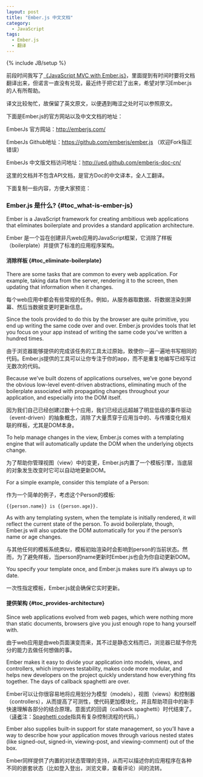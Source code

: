 ```yaml
---
layout: post
title: "Ember.js 中文文档"
category:
  - JavaScript
tags:
  - Ember.js
  - 翻译
---
```

{% include JB/setup %}

前段时间我写了[《JavaScript MVC with Ember.js》][1]，里面提到有时间时要将文档翻译出来，但诺言一直没有兑现，最近终于把它赶了出来，希望对学习Ember.js的人有所帮助。

译文比较匆忙，故保留了英文原文，以便遇到晦涩之处时可以参照原文。

下面是Ember.js的官方网站以及中文文档的地址：

EmberJs 官方网站：<http://emberjs.com/>

EmberJs Github地址：<https://github.com/emberjs/ember.js> （欢迎Fork指正错误）

EmberJs 中文版文档访问地址：<http://ued.github.com/emberjs-doc-cn/>

这里的文档并不包含API文档，是官方Doc的中文译本，全人工翻译。

下面复制一些内容，方便大家预览：

### Ember.js 是什么? {#toc_what-is-ember-js}

Ember is a JavaScript framework for creating ambitious web applications that eliminates boilerplate and provides a standard application architecture.

Ember 是一个旨在创建非凡web应用的JavaScript框架，它消除了样板（boilerplate）并提供了标准的应用程序架构。

#### 消除样板 {#toc_eliminate-boilerplate}

There are some tasks that are common to every web application. For example, taking data from the server, rendering it to the screen, then updating that information when it changes.

每个web应用中都会有些常规的任务。例如，从服务器取数据、将数据渲染到屏幕、然后当数据变更时更新信息。

Since the tools provided to do this by the browser are quite primitive, you end up writing the same code over and over. Ember.js provides tools that let you focus on your app instead of writing the same code you’ve written a hundred times.

由于浏览器能够提供的完成该任务的工具太过原始，致使你一遍一遍地书写相同的代码。Ember.js提供的工具可以让你专注于你的app，而不是重复地编写已经写过无数次的代码。

Because we’ve built dozens of applications ourselves, we’ve gone beyond the obvious low-level event-driven abstractions, eliminating much of the boilerplate associated with propagating changes throughout your application, and especially into the DOM itself.

因为我们自己已经创建过数十个应用，我们已经远远超越了明显低级的事件驱动（event-driven）的抽象概念，消除了大量贯穿于应用当中的、与传播变化相关联的样板，尤其是DOM本身。

To help manage changes in the view, Ember.js comes with a templating engine that will automatically update the DOM when the underlying objects change.

为了帮助你管理视图（view）中的变更，Ember.js内置了一个模板引擎，当底层的对象发生改变时它可以自动地更新DOM。

For a simple example, consider this template of a Person:

作为一个简单的例子，考虑这个Person的模板:

    {{person.name}} is {{person.age}}.

As with any templating system, when the template is initially rendered, it will reflect the current state of the person. To avoid boilerplate, though, Ember.js will also update the DOM automatically for you if the person’s name or age changes.

与其他任何的模板系统类似，模板初始渲染时会影响到person的当前状态。然而，为了避免样板，当person的name更新时Ember.js也会为你自动更新DOM。

You specify your template once, and Ember.js makes sure it’s always up to date.

一次性指定模板，Ember.js就会确保它实时更新。

#### 提供架构 {#toc_provides-architecture}

Since web applications evolved from web pages, which were nothing more than static documents, browsers give you just enough rope to hang yourself with.

由于web应用是由web页面演变而来，其不过是静态文档而已，浏览器已赋予你充分的能力去做任何想做的事。

Ember makes it easy to divide your application into models, views, and controllers, which improves testability, makes code more modular, and helps new developers on the project quickly understand how everything fits together. The days of callback spaghetti are over.

Ember可以让你很容易地将应用划分为模型（models），视图（views）和控制器（controllers），从而提高了可测性，使代码更加模块化，并且帮助项目中的新手快速理解各部分的结合原理。意面式的回调（callback spaghetti）时代结束了。（[译者][2]注：[Spaghetti code][3]指具有复杂控制流程的代码。）

Ember also supplies built-in support for state management, so you’ll have a way to describe how your application moves through various nested states (like signed-out, signed-in, viewing-post, and viewing-comment) out of the box.

Ember同样提供了内置的对状态管理的支持，从而可以描述你的应用程序在各种不同的嵌套状态（比如登入登出，浏览文章，查看评论）间的流转。

 [1]: http://jiguang.github.com/index.php/2012/06/javascript-mvc-with-emberjs/
 [2]: https://twitter.com/laserji
 [3]: http://en.wikipedia.org/wiki/Spaghetti_code